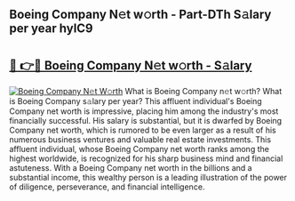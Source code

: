 ## Boeing Company N𝚎t w𝚘rth - Part-DTh S𝚊lary per year hyIC9

# <h2><a href="http://gc3p3li.nevu.top/?p=Boeing+Company">🔗 👉🔴 Boeing Company N𝚎t w𝚘rth - S𝚊lary</a></h2>

[![Boeing Company N𝚎t W𝚘rth](https://i.imgur.com/Oavwk0R.jpeg)](http://gc3p3li.nevu.top/?p=Boeing+Company)
What is Boeing Company n𝚎t w𝚘rth? What is Boeing Company s𝚊lary per year?
This affluent individual's Boeing Company net worth is impressive, placing him among the industry's most financially successful. His salary is substantial, but it is dwarfed by Boeing Company net worth, which is rumored to be even larger as a result of his numerous business ventures and valuable real estate investments. This affluent individual, whose Boeing Company net worth ranks among the highest worldwide, is recognized for his sharp business mind and financial astuteness. With a Boeing Company net worth in the billions and a substantial income, this wealthy person is a leading illustration of the power of diligence, perseverance, and financial intelligence.
